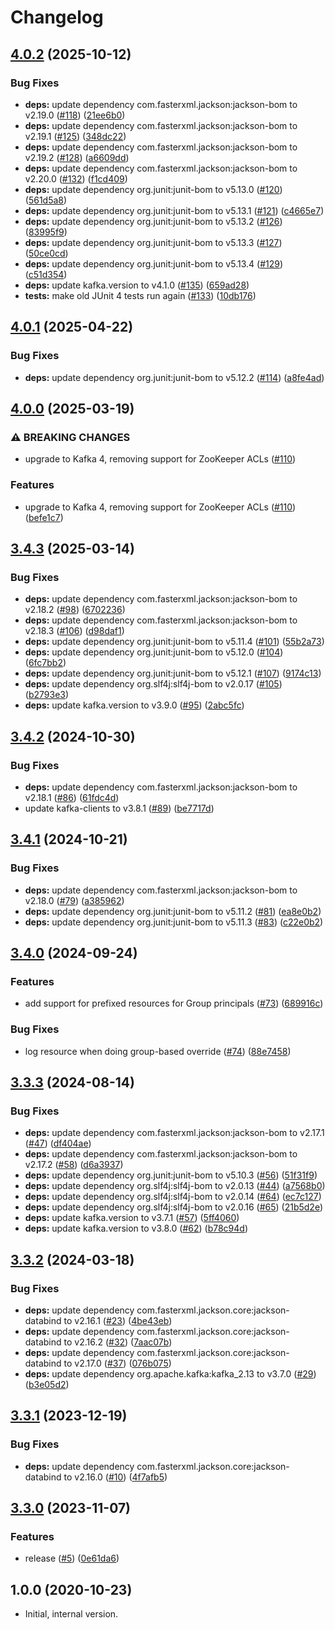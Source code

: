 # Changelog

## [4.0.2](https://github.com/statnett/k3a-ldap-authenticator/compare/v4.0.1...v4.0.2) (2025-10-12)


### Bug Fixes

* **deps:** update dependency com.fasterxml.jackson:jackson-bom to v2.19.0 ([#118](https://github.com/statnett/k3a-ldap-authenticator/issues/118)) ([21ee6b0](https://github.com/statnett/k3a-ldap-authenticator/commit/21ee6b02ef843325d61028aa8f87764b6139259c))
* **deps:** update dependency com.fasterxml.jackson:jackson-bom to v2.19.1 ([#125](https://github.com/statnett/k3a-ldap-authenticator/issues/125)) ([348dc22](https://github.com/statnett/k3a-ldap-authenticator/commit/348dc22d68df2b6bce7ae219bc09280b10dd81bb))
* **deps:** update dependency com.fasterxml.jackson:jackson-bom to v2.19.2 ([#128](https://github.com/statnett/k3a-ldap-authenticator/issues/128)) ([a6609dd](https://github.com/statnett/k3a-ldap-authenticator/commit/a6609dd062951dad39f59d61b4562ed30c5d0eba))
* **deps:** update dependency com.fasterxml.jackson:jackson-bom to v2.20.0 ([#132](https://github.com/statnett/k3a-ldap-authenticator/issues/132)) ([f1cd409](https://github.com/statnett/k3a-ldap-authenticator/commit/f1cd409874c8ea4eb9465ab543886c69a75a0b07))
* **deps:** update dependency org.junit:junit-bom to v5.13.0 ([#120](https://github.com/statnett/k3a-ldap-authenticator/issues/120)) ([561d5a8](https://github.com/statnett/k3a-ldap-authenticator/commit/561d5a84c43be1e65ad5c34fb8bb00d54e8db27e))
* **deps:** update dependency org.junit:junit-bom to v5.13.1 ([#121](https://github.com/statnett/k3a-ldap-authenticator/issues/121)) ([c4665e7](https://github.com/statnett/k3a-ldap-authenticator/commit/c4665e7e328b66d94d9d4ce90e7cdb23ca43b446))
* **deps:** update dependency org.junit:junit-bom to v5.13.2 ([#126](https://github.com/statnett/k3a-ldap-authenticator/issues/126)) ([83995f9](https://github.com/statnett/k3a-ldap-authenticator/commit/83995f9b488311b6f05be5daf33267d7079203c3))
* **deps:** update dependency org.junit:junit-bom to v5.13.3 ([#127](https://github.com/statnett/k3a-ldap-authenticator/issues/127)) ([50ce0cd](https://github.com/statnett/k3a-ldap-authenticator/commit/50ce0cd44f2654a9054cf16bdb62fe5b1a706c24))
* **deps:** update dependency org.junit:junit-bom to v5.13.4 ([#129](https://github.com/statnett/k3a-ldap-authenticator/issues/129)) ([c51d354](https://github.com/statnett/k3a-ldap-authenticator/commit/c51d3540932c668517796ad363648673328bd7fc))
* **deps:** update kafka.version to v4.1.0 ([#135](https://github.com/statnett/k3a-ldap-authenticator/issues/135)) ([659ad28](https://github.com/statnett/k3a-ldap-authenticator/commit/659ad2814e619eb43be53e7a385d6647521fec75))
* **tests:** make old JUnit 4 tests run again ([#133](https://github.com/statnett/k3a-ldap-authenticator/issues/133)) ([10db176](https://github.com/statnett/k3a-ldap-authenticator/commit/10db176303283f649986e9828ffd688e7c0b4c59))

## [4.0.1](https://github.com/statnett/k3a-ldap-authenticator/compare/v4.0.0...v4.0.1) (2025-04-22)


### Bug Fixes

* **deps:** update dependency org.junit:junit-bom to v5.12.2 ([#114](https://github.com/statnett/k3a-ldap-authenticator/issues/114)) ([a8fe4ad](https://github.com/statnett/k3a-ldap-authenticator/commit/a8fe4adf79484830de87caee80c7fe5aded3a810))

## [4.0.0](https://github.com/statnett/k3a-ldap-authenticator/compare/v3.4.3...v4.0.0) (2025-03-19)


### ⚠ BREAKING CHANGES

* upgrade to Kafka 4, removing support for ZooKeeper ACLs ([#110](https://github.com/statnett/k3a-ldap-authenticator/issues/110))

### Features

* upgrade to Kafka 4, removing support for ZooKeeper ACLs ([#110](https://github.com/statnett/k3a-ldap-authenticator/issues/110)) ([befe1c7](https://github.com/statnett/k3a-ldap-authenticator/commit/befe1c7676cec6c0914b1ddf76c5c69a6151320e))

## [3.4.3](https://github.com/statnett/k3a-ldap-authenticator/compare/v3.4.2...v3.4.3) (2025-03-14)


### Bug Fixes

* **deps:** update dependency com.fasterxml.jackson:jackson-bom to v2.18.2 ([#98](https://github.com/statnett/k3a-ldap-authenticator/issues/98)) ([6702236](https://github.com/statnett/k3a-ldap-authenticator/commit/67022363ed1e36dc53c3b0e6918f79db269c3877))
* **deps:** update dependency com.fasterxml.jackson:jackson-bom to v2.18.3 ([#106](https://github.com/statnett/k3a-ldap-authenticator/issues/106)) ([d98daf1](https://github.com/statnett/k3a-ldap-authenticator/commit/d98daf1f3b4b03c10701c32dbabc606eccad8376))
* **deps:** update dependency org.junit:junit-bom to v5.11.4 ([#101](https://github.com/statnett/k3a-ldap-authenticator/issues/101)) ([55b2a73](https://github.com/statnett/k3a-ldap-authenticator/commit/55b2a735c6dde8e11bccaaf056f9c9857b62f543))
* **deps:** update dependency org.junit:junit-bom to v5.12.0 ([#104](https://github.com/statnett/k3a-ldap-authenticator/issues/104)) ([6fc7bb2](https://github.com/statnett/k3a-ldap-authenticator/commit/6fc7bb2c47980d94cb125d880ec57ff3f054a668))
* **deps:** update dependency org.junit:junit-bom to v5.12.1 ([#107](https://github.com/statnett/k3a-ldap-authenticator/issues/107)) ([9174c13](https://github.com/statnett/k3a-ldap-authenticator/commit/9174c133e68dbc6e0bcdecd783aa0fdbc3a18c92))
* **deps:** update dependency org.slf4j:slf4j-bom to v2.0.17 ([#105](https://github.com/statnett/k3a-ldap-authenticator/issues/105)) ([b2793e3](https://github.com/statnett/k3a-ldap-authenticator/commit/b2793e3c6bb4fb1ebb1831e33de1bf03cd7c8f08))
* **deps:** update kafka.version to v3.9.0 ([#95](https://github.com/statnett/k3a-ldap-authenticator/issues/95)) ([2abc5fc](https://github.com/statnett/k3a-ldap-authenticator/commit/2abc5fc9da44c06a08230ef3d9b7726a73237200))

## [3.4.2](https://github.com/statnett/k3a-ldap-authenticator/compare/v3.4.1...v3.4.2) (2024-10-30)


### Bug Fixes

* **deps:** update dependency com.fasterxml.jackson:jackson-bom to v2.18.1 ([#86](https://github.com/statnett/k3a-ldap-authenticator/issues/86)) ([61fdc4d](https://github.com/statnett/k3a-ldap-authenticator/commit/61fdc4d9b6cc9d745f722042a4462ff6f24f5540))
* update kafka-clients to v3.8.1 ([#89](https://github.com/statnett/k3a-ldap-authenticator/issues/89)) ([be7717d](https://github.com/statnett/k3a-ldap-authenticator/commit/be7717dbb6a023f7f08f57be337a7d4bcc74893e))

## [3.4.1](https://github.com/statnett/k3a-ldap-authenticator/compare/v3.4.0...v3.4.1) (2024-10-21)


### Bug Fixes

* **deps:** update dependency com.fasterxml.jackson:jackson-bom to v2.18.0 ([#79](https://github.com/statnett/k3a-ldap-authenticator/issues/79)) ([a385962](https://github.com/statnett/k3a-ldap-authenticator/commit/a3859627e820cf6a0686f6c0ccf4d2e8e54fb99f))
* **deps:** update dependency org.junit:junit-bom to v5.11.2 ([#81](https://github.com/statnett/k3a-ldap-authenticator/issues/81)) ([ea8e0b2](https://github.com/statnett/k3a-ldap-authenticator/commit/ea8e0b2a19af0f7018189ab849ae08b904d611c6))
* **deps:** update dependency org.junit:junit-bom to v5.11.3 ([#83](https://github.com/statnett/k3a-ldap-authenticator/issues/83)) ([c22e0b2](https://github.com/statnett/k3a-ldap-authenticator/commit/c22e0b27528f118a985a03110f59a54d46729268))

## [3.4.0](https://github.com/statnett/k3a-ldap-authenticator/compare/v3.3.3...v3.4.0) (2024-09-24)


### Features

* add support for prefixed resources for Group principals ([#73](https://github.com/statnett/k3a-ldap-authenticator/issues/73)) ([689916c](https://github.com/statnett/k3a-ldap-authenticator/commit/689916c1ce46bb56f45d8a8fb85ae1ce9e4c6c38))


### Bug Fixes

* log resource when doing group-based override ([#74](https://github.com/statnett/k3a-ldap-authenticator/issues/74)) ([88e7458](https://github.com/statnett/k3a-ldap-authenticator/commit/88e7458de9f61188dfb9b1174840afe4291dde2c))

## [3.3.3](https://github.com/statnett/k3a-ldap-authenticator/compare/v3.3.2...v3.3.3) (2024-08-14)


### Bug Fixes

* **deps:** update dependency com.fasterxml.jackson:jackson-bom to v2.17.1 ([#47](https://github.com/statnett/k3a-ldap-authenticator/issues/47)) ([df404ae](https://github.com/statnett/k3a-ldap-authenticator/commit/df404ae517c8ca7f44dc9822d0c94e098b3a7456))
* **deps:** update dependency com.fasterxml.jackson:jackson-bom to v2.17.2 ([#58](https://github.com/statnett/k3a-ldap-authenticator/issues/58)) ([d6a3937](https://github.com/statnett/k3a-ldap-authenticator/commit/d6a393759361ab6db3213d52633716b19b96c386))
* **deps:** update dependency org.junit:junit-bom to v5.10.3 ([#56](https://github.com/statnett/k3a-ldap-authenticator/issues/56)) ([51f31f9](https://github.com/statnett/k3a-ldap-authenticator/commit/51f31f9be9ba6cb0a3a301024a95ae346bf0861c))
* **deps:** update dependency org.slf4j:slf4j-bom to v2.0.13 ([#44](https://github.com/statnett/k3a-ldap-authenticator/issues/44)) ([a7568b0](https://github.com/statnett/k3a-ldap-authenticator/commit/a7568b05cba8b586bf2de86c7e5a1f86314f5bed))
* **deps:** update dependency org.slf4j:slf4j-bom to v2.0.14 ([#64](https://github.com/statnett/k3a-ldap-authenticator/issues/64)) ([ec7c127](https://github.com/statnett/k3a-ldap-authenticator/commit/ec7c127a0cf7e81952700085d9848a36fef99370))
* **deps:** update dependency org.slf4j:slf4j-bom to v2.0.16 ([#65](https://github.com/statnett/k3a-ldap-authenticator/issues/65)) ([21b5d2e](https://github.com/statnett/k3a-ldap-authenticator/commit/21b5d2e6050c3464de44bbc12aaf52b9936325a0))
* **deps:** update kafka.version to v3.7.1 ([#57](https://github.com/statnett/k3a-ldap-authenticator/issues/57)) ([5ff4060](https://github.com/statnett/k3a-ldap-authenticator/commit/5ff406014a5526bb759ceda0efd07f37925e9c4b))
* **deps:** update kafka.version to v3.8.0 ([#62](https://github.com/statnett/k3a-ldap-authenticator/issues/62)) ([b78c94d](https://github.com/statnett/k3a-ldap-authenticator/commit/b78c94d1f51599365038a5e56bcfd5e7a318c59f))

## [3.3.2](https://github.com/statnett/k3a-ldap-authenticator/compare/v3.3.1...v3.3.2) (2024-03-18)


### Bug Fixes

* **deps:** update dependency com.fasterxml.jackson.core:jackson-databind to v2.16.1 ([#23](https://github.com/statnett/k3a-ldap-authenticator/issues/23)) ([4be43eb](https://github.com/statnett/k3a-ldap-authenticator/commit/4be43eb16844530d0179695e66ad5c5f65f014ba))
* **deps:** update dependency com.fasterxml.jackson.core:jackson-databind to v2.16.2 ([#32](https://github.com/statnett/k3a-ldap-authenticator/issues/32)) ([7aac07b](https://github.com/statnett/k3a-ldap-authenticator/commit/7aac07b9ef39bf7c17fd924aa863a728f9e05261))
* **deps:** update dependency com.fasterxml.jackson.core:jackson-databind to v2.17.0 ([#37](https://github.com/statnett/k3a-ldap-authenticator/issues/37)) ([076b075](https://github.com/statnett/k3a-ldap-authenticator/commit/076b075146c9a138aa75e815d591a71a95784265))
* **deps:** update dependency org.apache.kafka:kafka_2.13 to v3.7.0 ([#29](https://github.com/statnett/k3a-ldap-authenticator/issues/29)) ([b3e05d2](https://github.com/statnett/k3a-ldap-authenticator/commit/b3e05d2f89b9f8437742cf83a3667a2a9affa145))

## [3.3.1](https://github.com/statnett/k3a-ldap-authenticator/compare/v3.3.0...v3.3.1) (2023-12-19)


### Bug Fixes

* **deps:** update dependency com.fasterxml.jackson.core:jackson-databind to v2.16.0 ([#10](https://github.com/statnett/k3a-ldap-authenticator/issues/10)) ([4f7afb5](https://github.com/statnett/k3a-ldap-authenticator/commit/4f7afb5384b807758d0f0320ee8f1d0cff39b859))

## [3.3.0](https://github.com/statnett/k3a-ldap-authenticator/compare/v3.2.2...v3.3.0) (2023-11-07)


### Features

* release ([#5](https://github.com/statnett/k3a-ldap-authenticator/issues/5)) ([0e61da6](https://github.com/statnett/k3a-ldap-authenticator/commit/0e61da6649b2db3dc2ae9815ae2be0ae64803627))

## 1.0.0 (2020-10-23)

* Initial, internal version.
